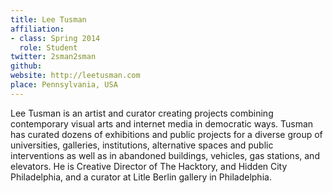 ```yaml
---
title: Lee Tusman
affiliation:
- class: Spring 2014
  role: Student
twitter: 2sman2sman
github:
website: http://leetusman.com
place: Pennsylvania, USA
---
```

Lee Tusman is an artist and curator creating projects combining contemporary visual arts and internet media in democratic ways. Tusman has curated dozens of exhibitions and public projects for a diverse group of universities, galleries, institutions, alternative spaces and public interventions as well as in abandoned buildings, vehicles, gas stations, and elevators. He is Creative Director of The Hacktory, and Hidden City Philadelphia, and a curator at Litle Berlin gallery in Philadelphia.
